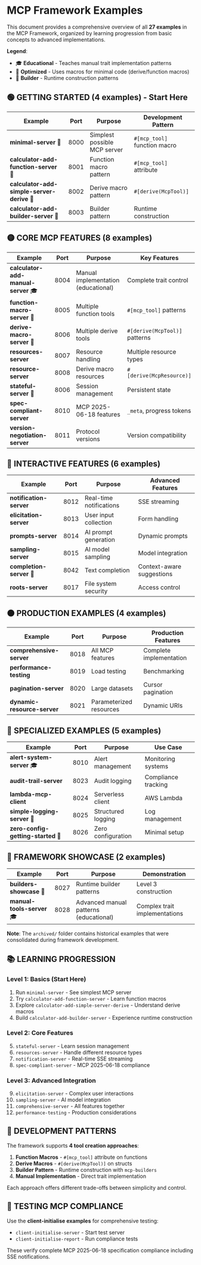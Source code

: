 # MCP Framework Examples

This document provides a comprehensive overview of all **27 examples** in the MCP Framework, organized by learning progression from basic concepts to advanced implementations.

**Legend**:
- 🎓 **Educational** - Teaches manual trait implementation patterns
- 🚀 **Optimized** - Uses macros for minimal code (derive/function macros)
- 🔧 **Builder** - Runtime construction patterns

## 🟢 **GETTING STARTED** (4 examples) - Start Here

| Example | Port | Purpose | Development Pattern |
|---------|------|---------|-------------------|
| **minimal-server** 🚀 | 8000 | Simplest possible MCP server | `#[mcp_tool]` function macro |
| **calculator-add-function-server** 🚀 | 8001 | Function macro pattern | `#[mcp_tool]` attribute |
| **calculator-add-simple-server-derive** 🚀 | 8002 | Derive macro pattern | `#[derive(McpTool)]` |
| **calculator-add-builder-server** 🔧 | 8003 | Builder pattern | Runtime construction |

## 🟡 **CORE MCP FEATURES** (8 examples)

| Example | Port | Purpose | Key Features |
|---------|------|---------|--------------|
| **calculator-add-manual-server** 🎓 | 8004 | Manual implementation (educational) | Complete trait control |
| **function-macro-server** 🚀 | 8005 | Multiple function tools | `#[mcp_tool]` patterns |
| **derive-macro-server** 🚀 | 8006 | Multiple derive tools | `#[derive(McpTool)]` patterns |
| **resources-server** | 8007 | Resource handling | Multiple resource types |
| **resource-server** | 8008 | Derive macro resources | `#[derive(McpResource)]` |
| **stateful-server** 🚀 | 8006 | Session management | Persistent state |
| **spec-compliant-server** | 8010 | MCP 2025-06-18 features | `_meta`, progress tokens |
| **version-negotiation-server** | 8011 | Protocol versions | Version compatibility |

## 🔵 **INTERACTIVE FEATURES** (6 examples)

| Example | Port | Purpose | Advanced Features |
|---------|------|---------|-------------------|
| **notification-server** | 8012 | Real-time notifications | SSE streaming |
| **elicitation-server** | 8013 | User input collection | Form handling |
| **prompts-server** | 8014 | AI prompt generation | Dynamic prompts |
| **sampling-server** | 8015 | AI model sampling | Model integration |
| **completion-server** 🚀 | 8042 | Text completion | Context-aware suggestions |
| **roots-server** | 8017 | File system security | Access control |

## 🟠 **PRODUCTION EXAMPLES** (4 examples)

| Example | Port | Purpose | Production Features |
|---------|------|---------|-------------------|
| **comprehensive-server** | 8018 | All MCP features | Complete implementation |
| **performance-testing** | 8019 | Load testing | Benchmarking |
| **pagination-server** | 8020 | Large datasets | Cursor pagination |
| **dynamic-resource-server** | 8021 | Parameterized resources | Dynamic URIs |

## 🔴 **SPECIALIZED EXAMPLES** (5 examples)

| Example | Port | Purpose | Use Case |
|---------|------|---------|---------|
| **alert-system-server** 🎓 | 8010 | Alert management | Monitoring systems |
| **audit-trail-server** | 8023 | Audit logging | Compliance tracking |
| **lambda-mcp-client** | 8024 | Serverless client | AWS Lambda |
| **simple-logging-server** 🚀 | 8025 | Structured logging | Log management |
| **zero-config-getting-started** 🚀 | 8026 | Zero configuration | Minimal setup |

## 🚀 **FRAMEWORK SHOWCASE** (2 examples)

| Example | Port | Purpose | Demonstration |
|---------|------|---------|---------------|
| **builders-showcase** 🔧 | 8027 | Runtime builder patterns | Level 3 construction |
| **manual-tools-server** 🎓 | 8028 | Advanced manual patterns (educational) | Complex trait implementations |

**Note**: The `archived/` folder contains historical examples that were consolidated during framework development.

## 📚 **LEARNING PROGRESSION**

### **Level 1: Basics** (Start Here)
1. Run `minimal-server` - See simplest MCP server
2. Try `calculator-add-function-server` - Learn function macros
3. Explore `calculator-add-simple-server-derive` - Understand derive macros
4. Build `calculator-add-builder-server` - Experience runtime construction

### **Level 2: Core Features** 
5. `stateful-server` - Learn session management
6. `resources-server` - Handle different resource types
7. `notification-server` - Real-time SSE streaming
8. `spec-compliant-server` - MCP 2025-06-18 compliance

### **Level 3: Advanced Integration**
9. `elicitation-server` - Complex user interactions
10. `sampling-server` - AI model integration
11. `comprehensive-server` - All features together
12. `performance-testing` - Production considerations

## 🔧 **DEVELOPMENT PATTERNS**

The framework supports **4 tool creation approaches**:

1. **Function Macros** - `#[mcp_tool]` attribute on functions
2. **Derive Macros** - `#[derive(McpTool)]` on structs
3. **Builder Pattern** - Runtime construction with `mcp-builders`
4. **Manual Implementation** - Direct trait implementation

Each approach offers different trade-offs between simplicity and control.

## 🎯 **TESTING MCP COMPLIANCE**

Use the **client-initialise examples** for comprehensive testing:
- `client-initialise-server` - Start test server
- `client-initialise-report` - Run compliance tests

These verify complete MCP 2025-06-18 specification compliance including SSE notifications.